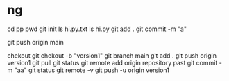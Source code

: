 # ng
cd pp
pwd 
git init
ls  hi.py.txt
ls hi.py
git add .
git commit -m "a"

git push origin main


chekout
git chekout -b "version1"
git branch 
main 
git add .
git push origin  version1
git pull
git status
git remote add origin repository past
git commit -m "aa"
git status
git remote -v 
git push -u origin version1

